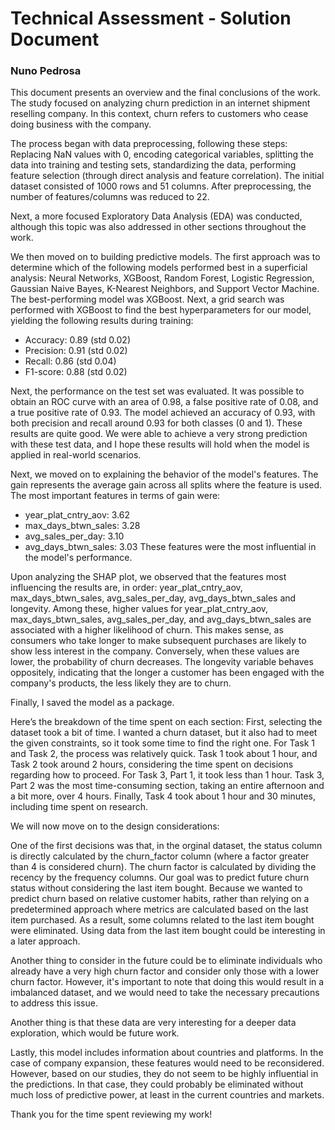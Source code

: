 # Technical Assessment - Solution Document
### Nuno Pedrosa
 
This document presents an overview and the final conclusions of the work.
The study focused on analyzing churn prediction in an internet shipment reselling company. In this context, churn refers to customers who cease doing business with the company.

The process began with data preprocessing, following these steps: Replacing NaN values with 0, encoding categorical variables, splitting the data into training and testing sets, standardizing the data, performing feature selection (through direct analysis and feature correlation). The initial dataset consisted of 1000 rows and 51 columns. After preprocessing, the number of features/columns was reduced to 22.

Next, a more focused Exploratory Data Analysis (EDA) was conducted, although this topic was also addressed in other sections throughout the work.

We then moved on to building predictive models. The first approach was to determine which of the following models performed best in a superficial analysis: Neural Networks, XGBoost, Random Forest, Logistic Regression, Gaussian Naive Bayes, K-Nearest Neighbors, and Support Vector Machine. The best-performing model was XGBoost. Next, a grid search was performed with XGBoost to find the best hyperparameters for our model, yielding the following results during training:
- Accuracy: 0.89 (std 0.02)
- Precision: 0.91 (std 0.02)
- Recall: 0.86 (std 0.04)
- F1-score: 0.88 (std 0.02)

Next, the performance on the test set was evaluated. It was possible to obtain an ROC curve with an area of 0.98, a false positive rate of 0.08, and a true positive rate of 0.93. The model achieved an accuracy of 0.93, with both precision and recall around 0.93 for both classes (0 and 1). These results are quite good. We were able to achieve a very strong prediction with these test data, and I hope these results will hold when the model is applied in real-world scenarios.

Next, we moved on to explaining the behavior of the model's features. The gain represents the average gain across all splits where the feature is used. The most important features in terms of gain were:
- year_plat_cntry_aov: 3.62
- max_days_btwn_sales: 3.28
- avg_sales_per_day: 3.10
- avg_days_btwn_sales: 3.03
These features were the most influential in the model's performance.

Upon analyzing the SHAP plot, we observed that the features most influencing the results are, in order: year_plat_cntry_aov, max_days_btwn_sales, avg_sales_per_day, avg_days_btwn_sales and longevity.
Among these, higher values for year_plat_cntry_aov, max_days_btwn_sales, avg_sales_per_day, and avg_days_btwn_sales are associated with a higher likelihood of churn. This makes sense, as consumers who take longer to make subsequent purchases are likely to show less interest in the company. Conversely, when these values are lower, the probability of churn decreases. The longevity variable behaves oppositely, indicating that the longer a customer has been engaged with the company's products, the less likely they are to churn.

Finally, I saved the model as a package.

Here’s the breakdown of the time spent on each section: First, selecting the dataset took a bit of time. I wanted a churn dataset, but it also had to meet the given constraints, so it took some time to find the right one. For Task 1 and Task 2, the process was relatively quick. Task 1 took about 1 hour, and Task 2 took around 2 hours, considering the time spent on decisions regarding how to proceed. For Task 3, Part 1, it took less than 1 hour. Task 3, Part 2 was the most time-consuming section, taking an entire afternoon and a bit more, over 4 hours. Finally, Task 4 took about 1 hour and 30 minutes, including time spent on research.

We will now move on to the design considerations:

One of the first decisions was that, in the orginal dataset, the status column is directly calculated by the churn_factor column (where a factor greater than 4 is considered churn). The churn factor is calculated by dividing the recency by the frequency columns. Our goal was to predict future churn status without considering the last item bought. Because we wanted to predict churn based on relative customer habits, rather than relying on a predetermined approach where metrics are calculated based on the last item purchased. As a result, some columns related to the last item bought were eliminated. Using data from the last item bought could be interesting in a later approach.

Another thing to consider in the future could be to eliminate individuals who already have a very high churn factor and consider only those with a lower churn factor. However, it's important to note that doing this would result in a imbalanced dataset, and we would need to take the necessary precautions to address this issue.

Another thing is that these data are very interesting for a deeper data exploration, which would be future work.

Lastly, this model includes information about countries and platforms. In the case of company expansion, these features would need to be reconsidered. However, based on our studies, they do not seem to be highly influential in the predictions. In that case, they could probably be eliminated without much loss of predictive power, at least in the current countries and markets.

Thank you for the time spent reviewing my work!


